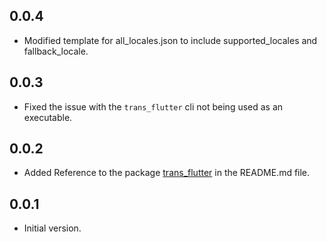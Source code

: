 ## 0.0.4

- Modified template for all_locales.json to include supported_locales and fallback_locale.

## 0.0.3

- Fixed the issue with the `trans_flutter` cli not being used as an executable.

## 0.0.2

- Added Reference to the package [trans_flutter](https://pub.dev/packages/trans_flutter) in the README.md file.

## 0.0.1

- Initial version.
